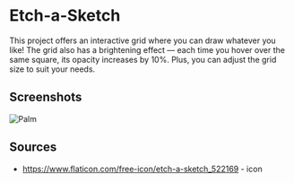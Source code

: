 # Etch-a-Sketch

This project offers an interactive grid where you can draw whatever you like! The grid also has a brightening effect — each time you hover over the same square, its opacity increases by 10%. Plus, you can adjust the grid size to suit your needs.

## Screenshots

![Palm](https://i.imgur.com/LsFYqZc.png?raw=true)

## Sources

-   https://www.flaticon.com/free-icon/etch-a-sketch_522169 - icon
